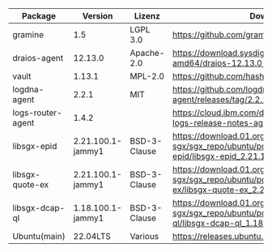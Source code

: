 | Package                  | Version           | Lizenz       | Download-Link                                                                                                                                                             |
|--------------------------|-------------------|--------------|---------------------------------------------------------------------------------------------------------------------------------------------------------------------------|
| gramine                  | 1.5               | LGPL 3.0     | https://github.com/gramineproject/gramine                                                                                                                                 |
| draios-agent             | 12.13.0           | Apache-2.0  | https://download.sysdig.com/stable/deb/stable-amd64/draios-12.13.0-x86_64-agent.deb                                                                                        |
| vault                    | 1.13.1            | MPL-2.0      | https://github.com/hashicorp/vault/releases/tag/v1.13.1                                                                                                                   |
| logdna-agent             | 2.2.1             | MIT          | https://github.com/logdna/logdna-agent/releases/tag/2.2.1                                                                                                                 |
| logs-router-agent        | 1.4.2             |              | https://cloud.ibm.com/docs/cloud-logs?topic=cloud-logs-release-notes-agent 
| libsgx-epid              | 2.21.100.1-jammy1 | BSD-3-Clause | https://download.01.org/intel-sgx/sgx_repo/ubuntu/pool/main/libs/libsgx-epid/libsgx-epid_2.21.100.1-jammy1_amd64.deb                                                      |
| libsgx-quote-ex          | 2.21.100.1-jammy1 | BSD-3-Clause | https://download.01.org/intel-sgx/sgx_repo/ubuntu/pool/main/libs/libsgx-quote-ex/libsgx-quote-ex_2.21.100.1-jammy1_amd64.deb                                              |
| libsgx-dcap-ql           | 1.18.100.1-jammy1 | BSD-3-Clause | https://download.01.org/intel-sgx/sgx_repo/ubuntu/pool/main/libs/libsgx-dcap-ql/libsgx-dcap-ql_1.18.100.1-jammy1_amd64.deb                                                |
| Ubuntu(main)             | 22.04LTS          | Various      | https://releases.ubuntu.com/22.04/                                                                                                                                        |
